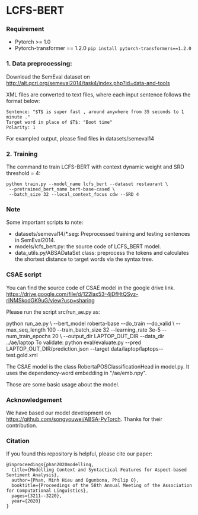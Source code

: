 # **LCFS-BERT**
### Requirement
* Pytorch >= 1.0
* Pytorch-transformer == 1.2.0 ```pip install pytorch-transformers==1.2.0```
### 1. Data preprocessing:
Download the SemEval dataset on http://alt.qcri.org/semeval2014/task4/index.php?id=data-and-tools

XML files are converted to text files, where each input sentence follows the format below:
```
Sentence: "$T$ is super fast , around anywhere from 35 seconds to 1 minute ."
Target word in place of $T$: "Boot time"
Polarity: 1
```

For exampled output, please find files in datasets/semeval14

### 2. Training
The command to train LCFS-BERT with context dynamic weight and SRD threshold = 4:
```
python train.py --model_name lcfs_bert --dataset restaurant \
 --pretrained_bert_name bert-base-cased \
 --batch_size 32 --local_context_focus cdw --SRD 4
```

### Note
Some important scripts to note:
* datasets/semeval14/*.seg: Preprocessed training and testing sentences in SemEval2014.
* models/lcfs_bert.py: the source code of LCFS_BERT model.
* data_utils.py/ABSADataSet class: preprocess the tokens and calculates the shortest distance to target words via the syntax tree.

### CSAE script
You can find the source code of CSAE model in the google drive link.
https://drive.google.com/file/d/122lax53-4jDfHtQSvz-rINMSkodGK9uG/view?usp=sharing

Please run the script src/run_ae.py as:

python run_ae.py \ --bert_model roberta-base --do_train --do_valid \ --max_seq_length 100 --train_batch_size 32 --learning_rate 3e-5 --num_train_epochs 20 \ --output_dir LAPTOP_OUT_DIR --data_dir ../ae/laptop
To validate:
python eval/evaluate.py --pred LAPTOP_OUT_DIR/prediction.json --target data/laptop/laptops--test.gold.xml

The CSAE model is the class RobertaPOSClassificationHead in model.py.
It uses the dependency-word embedding in "/ae/emb.npy".

Those are some basic usage about the model.

### Acknowledgement
We have based our model development on https://github.com/songyouwei/ABSA-PyTorch. Thanks for their contribution.
### Citation
If you found this repository is helpful, please cite our paper:
```
@inproceedings{phan2020modelling,
  title={Modelling Context and Syntactical Features for Aspect-based Sentiment Analysis},
  author={Phan, Minh Hieu and Ogunbona, Philip O},
  booktitle={Proceedings of the 58th Annual Meeting of the Association for Computational Linguistics},
  pages={3211--3220},
  year={2020}
}
```
